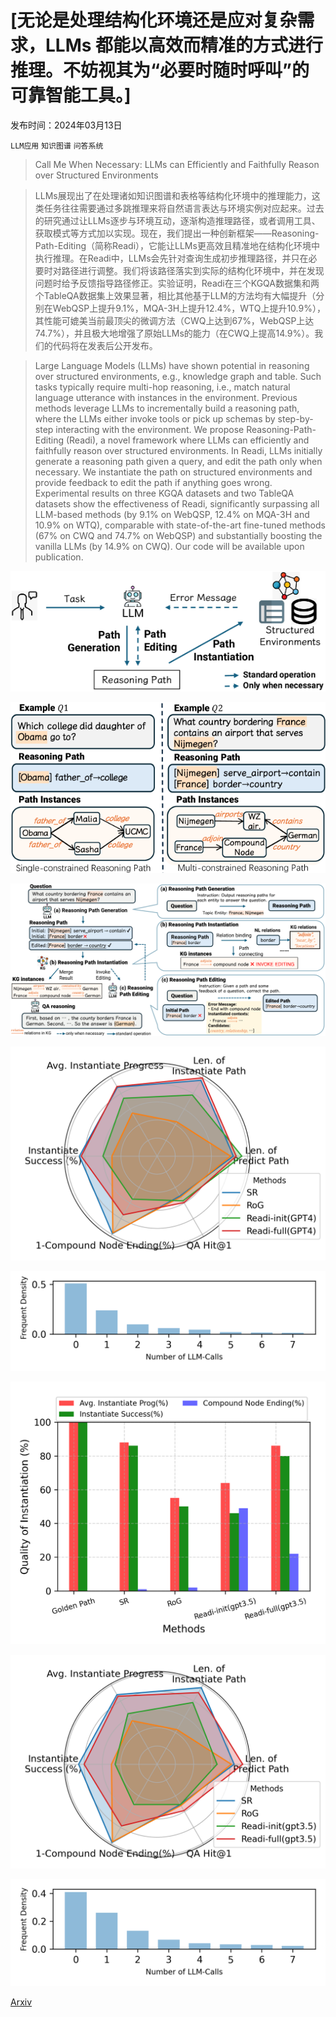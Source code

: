 # [无论是处理结构化环境还是应对复杂需求，LLMs 都能以高效而精准的方式进行推理。不妨视其为“必要时随时呼叫”的可靠智能工具。]

发布时间：2024年03月13日

`LLM应用` `知识图谱` `问答系统`

> Call Me When Necessary: LLMs can Efficiently and Faithfully Reason over Structured Environments

> LLMs展现出了在处理诸如知识图谱和表格等结构化环境中的推理能力，这类任务往往需要通过多跳推理来将自然语言表达与环境实例对应起来。过去的研究通过让LLMs逐步与环境互动，逐渐构造推理路径，或者调用工具、获取模式等方式加以实现。现在，我们提出一种创新框架——Reasoning-Path-Editing（简称Readi），它能让LLMs更高效且精准地在结构化环境中执行推理。在Readi中，LLMs会先针对查询生成初步推理路径，并只在必要时对路径进行调整。我们将该路径落实到实际的结构化环境中，并在发现问题时给予反馈指导路径修正。实验证明，Readi在三个KGQA数据集和两个TableQA数据集上效果显著，相比其他基于LLM的方法均有大幅提升（分别在WebQSP上提升9.1%，MQA-3H上提升12.4%，WTQ上提升10.9%），其性能可媲美当前最顶尖的微调方法（CWQ上达到67%，WebQSP上达74.7%），并且极大地增强了原始LLMs的能力（在CWQ上提高14.9%）。我们的代码将在发表后公开发布。

> Large Language Models (LLMs) have shown potential in reasoning over structured environments, e.g., knowledge graph and table. Such tasks typically require multi-hop reasoning, i.e., match natural language utterance with instances in the environment. Previous methods leverage LLMs to incrementally build a reasoning path, where the LLMs either invoke tools or pick up schemas by step-by-step interacting with the environment. We propose Reasoning-Path-Editing (Readi), a novel framework where LLMs can efficiently and faithfully reason over structured environments. In Readi, LLMs initially generate a reasoning path given a query, and edit the path only when necessary. We instantiate the path on structured environments and provide feedback to edit the path if anything goes wrong. Experimental results on three KGQA datasets and two TableQA datasets show the effectiveness of Readi, significantly surpassing all LLM-based methods (by 9.1% on WebQSP, 12.4% on MQA-3H and 10.9% on WTQ), comparable with state-of-the-art fine-tuned methods (67% on CWQ and 74.7% on WebQSP) and substantially boosting the vanilla LLMs (by 14.9% on CWQ). Our code will be available upon publication.

![无论是处理结构化环境还是应对复杂需求，LLMs 都能以高效而精准的方式进行推理。不妨视其为“必要时随时呼叫”的可靠智能工具。](../../../paper_images/2403.08593/x1.png)

![无论是处理结构化环境还是应对复杂需求，LLMs 都能以高效而精准的方式进行推理。不妨视其为“必要时随时呼叫”的可靠智能工具。](../../../paper_images/2403.08593/x2.png)

![无论是处理结构化环境还是应对复杂需求，LLMs 都能以高效而精准的方式进行推理。不妨视其为“必要时随时呼叫”的可靠智能工具。](../../../paper_images/2403.08593/x3.png)

![无论是处理结构化环境还是应对复杂需求，LLMs 都能以高效而精准的方式进行推理。不妨视其为“必要时随时呼叫”的可靠智能工具。](../../../paper_images/2403.08593/radar_graph.png)

![无论是处理结构化环境还是应对复杂需求，LLMs 都能以高效而精准的方式进行推理。不妨视其为“必要时随时呼叫”的可靠智能工具。](../../../paper_images/2403.08593/efficient_bar_gpt4.png)

![无论是处理结构化环境还是应对复杂需求，LLMs 都能以高效而精准的方式进行推理。不妨视其为“必要时随时呼叫”的可靠智能工具。](../../../paper_images/2403.08593/reliability_percent.png)

![无论是处理结构化环境还是应对复杂需求，LLMs 都能以高效而精准的方式进行推理。不妨视其为“必要时随时呼叫”的可靠智能工具。](../../../paper_images/2403.08593/radar_gpt35.png)

![无论是处理结构化环境还是应对复杂需求，LLMs 都能以高效而精准的方式进行推理。不妨视其为“必要时随时呼叫”的可靠智能工具。](../../../paper_images/2403.08593/efficient_bar_gpt35.png)

[Arxiv](https://arxiv.org/abs/2403.08593)